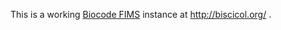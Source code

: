 This is a working [Biocode FIMS](https://github.com/biocodellc/biocode-fims-commons/) instance at http://biscicol.org/ .
